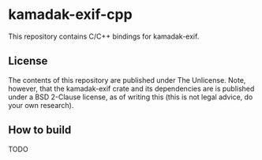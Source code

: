 # kamadak-exif-cpp
This repository contains C/C++ bindings for kamadak-exif. 


## License
The contents of this repository are published under The Unlicense. Note, however, that the kamadak-exif crate and its dependencies are is published under a BSD 2-Clause license, as of writing this (this is not legal advice, do your own research).

## How to build
TODO